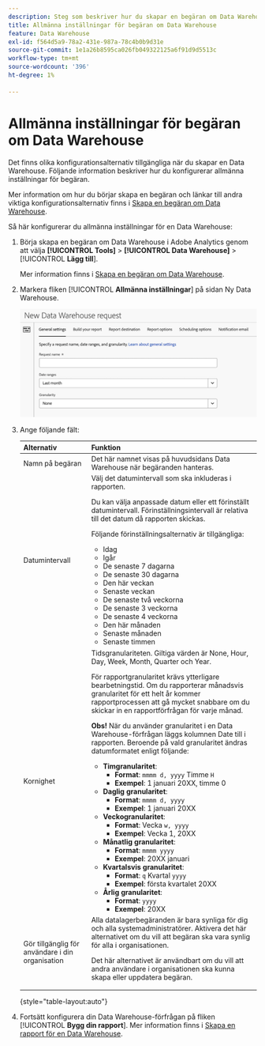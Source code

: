 ```yaml
---
description: Steg som beskriver hur du skapar en begäran om Data Warehouse.
title: Allmänna inställningar för begäran om Data Warehouse
feature: Data Warehouse
exl-id: f564d5a9-78a2-431e-987a-78c4b0b9d31e
source-git-commit: 1e1a26b8595ca026fb049322125a6f91d9d5513c
workflow-type: tm+mt
source-wordcount: '396'
ht-degree: 1%

---
```


# Allmänna inställningar för begäran om Data Warehouse

Det finns olika konfigurationsalternativ tillgängliga när du skapar en Data Warehouse. Följande information beskriver hur du konfigurerar allmänna inställningar för begäran.

Mer information om hur du börjar skapa en begäran och länkar till andra viktiga konfigurationsalternativ finns i [Skapa en begäran om Data Warehouse](/help/export/data-warehouse/create-request/t-dw-create-request.md).

Så här konfigurerar du allmänna inställningar för en Data Warehouse:

1. Börja skapa en begäran om Data Warehouse i Adobe Analytics genom att välja **[!UICONTROL Tools]** > **[!UICONTROL Data Warehouse]** > [!UICONTROL **Lägg till**].

   Mer information finns i [Skapa en begäran om Data Warehouse](/help/export/data-warehouse/create-request/t-dw-create-request.md).

1. Markera fliken [!UICONTROL **Allmänna inställningar**] på sidan Ny Data Warehouse.

   ![Fliken Rapportmål](assets/dw-general-settings.png)

1. Ange följande fält:

   | Alternativ | Funktion |
   |---------|----------|
   | Namn på begäran | Det här namnet visas på huvudsidans Data Warehouse när begäranden hanteras. |
   | Datumintervall | Välj det datumintervall som ska inkluderas i rapporten. <p>Du kan välja anpassade datum eller ett förinställt datumintervall. Förinställningsintervall är relativa till det datum då rapporten skickas.</p><p>Följande förinställningsalternativ är tillgängliga:</p><ul><li>Idag</li><li>Igår</li><li>De senaste 7 dagarna</li><li>De senaste 30 dagarna</li><li>Den här veckan</li><li>Senaste veckan</li><li>De senaste två veckorna</li><li>De senaste 3 veckorna</li><li>De senaste 4 veckorna</li><li>Den här månaden</li><li>Senaste månaden</li><li>Senaste timmen</li></ul> |
   | Kornighet | Tidsgranulariteten. Giltiga värden är None, Hour, Day, Week, Month, Quarter och Year.<p>För rapportgranularitet krävs ytterligare bearbetningstid. Om du rapporterar månadsvis granularitet för ett helt år kommer rapportprocessen att gå mycket snabbare om du skickar in en rapportförfrågan för varje månad.</p><p>**Obs!** När du använder granularitet i en Data Warehouse-förfrågan läggs kolumnen Date till i rapporten. Beroende på vald granularitet ändras datumformatet enligt följande:</p><ul><li>**Timgranularitet**:<ul> <li>**Format**: `mmmm d, yyyy` Timme `H`</li><li>**Exempel**: 1 januari 20XX, timme 0 </li></ul><li>**Daglig granularitet**:<ul> <li>**Format**: `mmmm d, yyyy`</li><li>**Exempel**: 1 januari 20XX</li></ul><li>**Veckogranularitet**:<ul> <li>**Format**: Vecka `w, yyyy`</li><li>**Exempel**: Vecka 1, 20XX </li></ul><li>**Månatlig granularitet**:<ul> <li>**Format**: `mmmm yyyy`</li><li>**Exempel**: 20XX januari </li></ul><li>**Kvartalsvis granularitet**:<ul> <li>**Format**: `q` Kvartal `yyyy`</li><li>**Exempel**: första kvartalet 20XX </li></ul><li>**Årlig granularitet**:<ul> <li>**Format**: `yyyy`</li><li>**Exempel**: 20XX</li></ul> |
   | Gör tillgänglig för användare i din organisation | Alla datalagerbegäranden är bara synliga för dig och alla systemadministratörer. Aktivera det här alternativet om du vill att begäran ska vara synlig för alla i organisationen. <p>Det här alternativet är användbart om du vill att andra användare i organisationen ska kunna skapa eller uppdatera begäran.</p> |

   {style="table-layout:auto"}

1. Fortsätt konfigurera din Data Warehouse-förfrågan på fliken [!UICONTROL **Bygg din rapport**]. Mer information finns i [Skapa en rapport för en Data Warehouse](/help/export/data-warehouse/create-request/dw-request-build-report.md).
